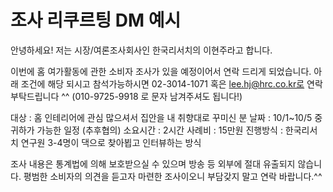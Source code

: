 # 조사 리쿠르팅 DM 예시


안녕하세요!
저는 시장/여론조사회사인 한국리서치의 이현주라고 합니다.

이번에 홈 여가활동에 관한 소비자 조사가 있을 예정이어서 연락 드리게 되었습니다.
아래 조건에 해당 되시고 참석가능하시면
02-3014-1071 혹은 lee.hj@hrc.co.kr로 연락 부탁드립니다 ^^
(010-9725-9918 로 문자 남겨주셔도 됩니다!)

대상 : 홈 인테리어에 관심 많으셔서 집안을 내 취향대로 꾸미신 분
날짜 : 10/1~10/5 중 귀하가 가능한 일정 (추후협의)
소요시간 : 2시간
사례비 : 15만원
진행방식 : 한국리서치 연구원 3-4명이 댁으로 찾아뵙고 인터뷰하는 방식

조사 내용은 통계법에 의해 보호받으실 수 있으며 방송 등 외부에 절대 유출되지 않습니다. 
평범한 소비자의 의견을 듣고자 마련한 조사이오니 부담갖지 말고 연락 바랍니다.^^
